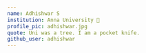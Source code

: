 ```yaml
---
name: Adhishwar S
institution: Anna University 🚩
profile_pic: adhishwar.jpg
quote: Uni was a tree. I am a pocket knife. 
github_user: adhishwar
---
```

